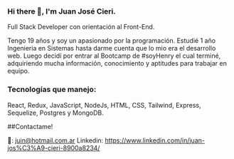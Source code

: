 ### Hi there 👋, I'm Juan José Cieri.

Full Stack Developer con orientación al Front-End.

Tengo 19 años y soy un apasionado por la programación. Estudié 1 año Ingenieria en Sistemas hasta darme cuenta que lo mio era el desarrollo web.
Luego decidí por entrar al Bootcamp de #soyHenry el cual terminé, adquiriendo mucha información, conocimiento y aptitudes para trabajar en equipo.

### Tecnologías que manejo: 

React, Redux, JavaScript, NodeJs, HTML, CSS, Tailwind, Express, Sequelize, Postgres y MongoDB.

##Contactame!

📩: juin@hotmail.com.ar
Linkedin: https://www.linkedin.com/in/juan-jos%C3%A9-cieri-8900a8234/
